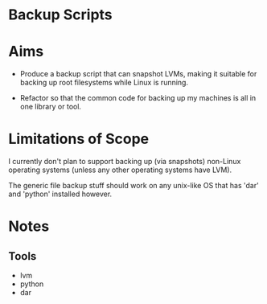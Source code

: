 Backup Scripts
==============

# Aims

* Produce a backup script that can snapshot LVMs, making it suitable for backing up root filesystems while Linux is running.

* Refactor so that the common code for backing up my machines is all in one library or tool.

# Limitations of Scope

I currently don't plan to support backing up (via snapshots) non-Linux operating systems (unless any other operating systems have LVM).

The generic file backup stuff should work on any unix-like OS that has 'dar' and 'python' installed however.

# Notes
## Tools

* lvm
* python
* dar
